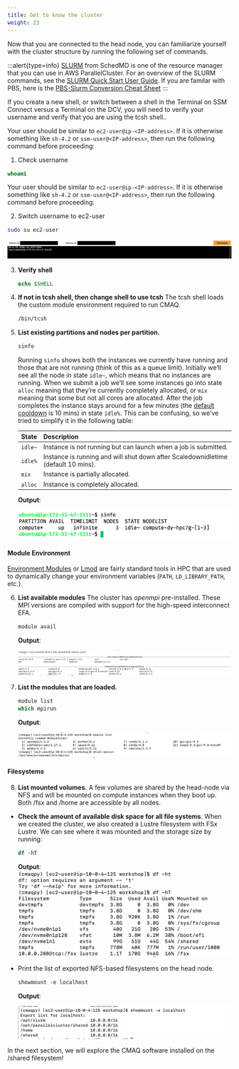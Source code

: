 ```yaml
---
title: Get to know the cluster
weight: 23
--- 
```


Now that you are connected to the head node, you can familiarize yourself with the cluster structure by running the following set of commands.

:::alert{type=info}
[SLURM](https://slurm.schedmd.com/) from SchedMD is one of the resource manager that you can use in AWS ParallelCluster. For an overview of the SLURM commands, see the [SLURM Quick Start User Guide](https://slurm.schedmd.com/quickstart.html). If you are familar with PBS, here is the [PBS-Slurm Conversion Cheat Sheet](https://www.nrel.gov/hpc/assets/pdfs/pbs-to-slurm-translation-sheet.pdf)
:::

If you create a new shell, or switch between a shell in the Terminal on SSM Connect versus a Terminal on the DCV, you will need to verify your username and verify that you are using the tcsh shell..

Your user should be similar to `ec2-user@ip-<IP-address>`. If it is otherwise something like `sh-4.2` or `ssm-user@<IP-address>`, then run the following command before proceeding:

1. Check username

```csh
whoami
```

Your user should be similar to `ec2-user@ip-<IP-address>`. If it is otherwise something like `sh-4.2` or `ssm-user@<IP-address>`, then run the following command before proceeding:

2. Switch username to ec2-user

```bash
sudo su ec2-user
```

![ec2-user](/static/images/1-gettoknow-ec2user.png)

3. **Verify shell**

   ```csh
   echo $SHELL
   ```

4. **If not in tcsh shell, then change shell to use tcsh**
The tcsh shell loads the custom module environment required to run CMAQ. 

   ```csh
   /bin/tcsh
   ```


5. **List existing partitions and nodes per partition.** 

    ```bash
    sinfo
    ```

    Running `sinfo` shows both the instances we currently have running and those that are not running (think of this as a queue limit). Initially we’ll see all the node in state `idle~`, which means that no instances are running. When we submit a job we’ll see some instances go into state `alloc` meaning that they’re currently completely allocated, or `mix` meaning that some but not all cores are allocated. After the job completes the instance stays around for a few minutes (the [default cooldown](https://docs.aws.amazon.com/parallelcluster/latest/ug/Scheduling-v3.html#yaml-Scheduling-SlurmSettings-ScaledownIdletime) is 10 mins) in state `idle%`. This can be confusing, so we’ve tried to simplify it in the following table:

    | State   | Description                                                 |
    | -----   | ----------------------------------------------------------- |
    | `idle~` | Instance is not running but can launch when a job is submitted. |
    | `idle%` | Instance is running and will shut down after Scaledownidletime (default 10 mins). |
    | `mix`   | Instance is partially allocated.                            |
    | `alloc` | Instance is completely allocated.                           |

    **Output**:

    ![sinfo](/static/images/1-gettoknow-sinfo.png)


#### Module Environment

[Environment Modules](http://modules.sourceforge.net/) or [Lmod](https://lmod.readthedocs.io/en/latest/) are fairly standard tools in HPC that are used to dynamically change your environment variables (`PATH`, `LD_LIBRARY_PATH`, etc.).

6. **List available modules**  The cluster has *openmpi* pre-installed. These MPI versions are compiled with support for the high-speed interconnect EFA.

    ```csh
    module avail
    ```

    **Output**:

    ![module avail](/static/images/1-gettoknow-moduleavail.png)

7. **List the modules that are loaded.** 

    ```csh
    module list
    which mpirun
    ```

    **Output**:

    ![module load intelmpi](/static/images/1-gettoknow-whichmpirun.png)

#### Filesystems

8. **List mounted volumes.** A few volumes are shared by the head-node via NFS and will be mounted on compute instances when they boot up. Both /fsx and /home are accessible by all nodes.

* **Check the amount of available disk space for all file systems**. When we created the cluster, we also created a Lustre filesystem with FSx Lustre. We can see where it was mounted and the storage size by running:

    ```csh
    df -hT
    ```
  
    **Output**:
    ![dfht](/static/images/1-gettoknow-dfht.png)

* Print the list of exported NFS-based filesystems on the head node.

    ```csh
    showmount -e localhost
    ```

    **Output**:

    ![Showmount](/static/images/1-gettoknow-showmount.png)

In the next section, we will explore the CMAQ software installed on the /shared filesystem!
